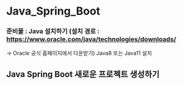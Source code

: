 # Java_Spring_Boot
### 준비물 : Java 설치하기 (설치 경로 : https://www.oracle.com/java/technologies/downloads/
-> Oracle 공식 홈페이지에서 다운받기) Java8 또는 Java11 설치
## Java Spring Boot 새로운 프로젝트 생성하기
